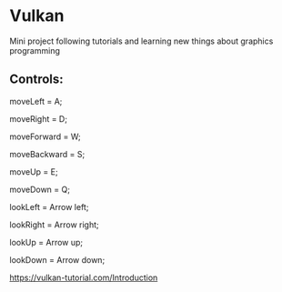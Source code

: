 # Vulkan

Mini project following tutorials and learning new things about graphics programming

## Controls:

moveLeft = A;

moveRight = D;

moveForward = W;

moveBackward = S;

moveUp = E;

moveDown = Q;

lookLeft = Arrow left;

lookRight = Arrow right;

lookUp = Arrow up;

lookDown = Arrow down;


https://vulkan-tutorial.com/Introduction
